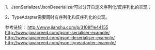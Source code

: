 
1、JsonSerializer/JsonDeserializer可以分开自定义序列化/反序列化的实现；

2、TypeAdapter需要同时有序列化和反序列化的实现。

参考链接：
http://www.jianshu.com/p/3108f1e44155
http://www.javacreed.com/gson-serialiser-example/
http://www.javacreed.com/gson-deserialiser-example/
http://www.javacreed.com/gson-typeadapter-example/